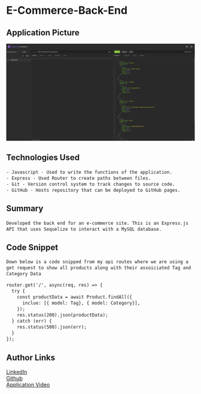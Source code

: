 # E-Commerce-Back-End

## Application Picture
![image](./images/screenshot.png)


## Technologies Used 
    - Javascript - Used to write the functions of the application. 
    - Express - Used Router to create paths between files.
    - Git - Version control system to track changes to source code.
    - GitHub - Hosts repository that can be deployed to GitHub pages.

## Summary 
    Developed the back end for an e-commerce site. This is an Express.js 
    API that uses Sequelize to interact with a MySQL database.


## Code Snippet
    Down below is a code snipped from my api routes where we are using a get request to show all products along with their assoiciated Tag and Category Data
``` 
router.get('/', async(req, res) => {
  try {
    const productData = await Product.findAll({
      inclue: [{ model: Tag}, { model: Category}],
    });
    res.status(200).json(productData);
  } catch (err) {
    res.status(500).json(err);
  }
});
```

## Author Links
[LinkedIn](https://www.linkedin.com/in/liamsctewart/)<br>
[Github](https://github.com/LiamStewart8)<br>
[Application Video]()